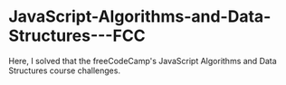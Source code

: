 # JavaScript-Algorithms-and-Data-Structures---FCC
Here, I solved that the freeCodeCamp's JavaScript Algorithms and Data Structures course challenges.

